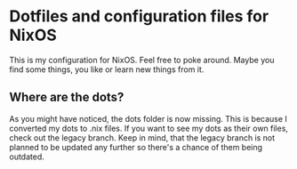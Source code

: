 # Dotfiles and configuration files for NixOS
This is my configuration for NixOS. Feel free to poke around. Maybe you find some things, you like or learn new things from it.

## Where are the dots?
As you might have noticed, the dots folder is now missing. This is because I converted my dots to .nix files. If you want to see my dots as their own files, check out the legacy branch. Keep in mind, that the legacy branch is not planned to be updated any further so there's a chance of them being outdated.
